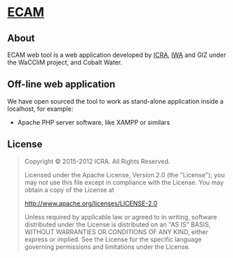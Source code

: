 # [ECAM](http://ecam.hol.es/)

## About
ECAM web tool is a web application developed by [ICRA](http://icra.cat), 
[IWA](http://www.iwa-network.org) and GIZ under the WaCCliM project, and Cobalt Water.

## Off-line web application
We have open sourced the tool to work as stand-alone application inside a localhost, for example:
 * Apache PHP server software, like XAMPP or similars

## License
> Copyright © 2015-2012 ICRA. All Rights Reserved.
>
> Licensed under the Apache License, Version 2.0 (the "License"); you may not use this file except in compliance with the License.
> You may obtain a copy of the License at
>
>    http://www.apache.org/licenses/LICENSE-2.0
>
> Unless required by applicable law or agreed to in writing, software distributed under the License is distributed on an "AS IS" BASIS,
> WITHOUT WARRANTIES OR CONDITIONS OF ANY KIND, either express or implied. See the License for the specific language governing permissions and limitations under the License.
